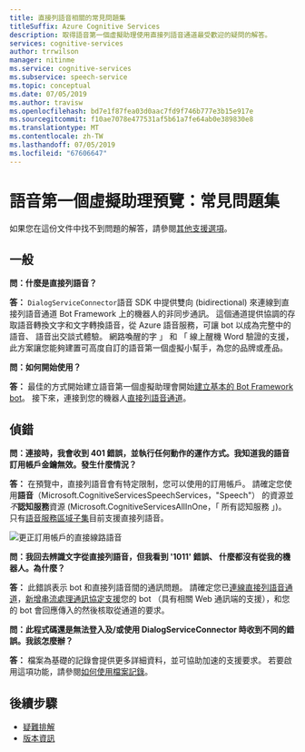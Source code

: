 ```yaml
---
title: 直接列語音相關的常見問題集
titleSuffix: Azure Cognitive Services
description: 取得語音第一個虛擬助理使用直接列語音通道最受歡迎的疑問的解答。
services: cognitive-services
author: trrwilson
manager: nitinme
ms.service: cognitive-services
ms.subservice: speech-service
ms.topic: conceptual
ms.date: 07/05/2019
ms.author: travisw
ms.openlocfilehash: bd7e1f87fea03d0aac7fd9f746b777e3b15e917e
ms.sourcegitcommit: f10ae7078e477531af5b61a7fe64ab0e389830e8
ms.translationtype: MT
ms.contentlocale: zh-TW
ms.lasthandoff: 07/05/2019
ms.locfileid: "67606647"
---
```

# <a name="voice-first-virtual-assistants-preview-frequently-asked-questions"></a>語音第一個虛擬助理預覽：常見問題集

如果您在這份文件中找不到問題的解答，請參閱[其他支援選項](support.md)。

## <a name="general"></a>一般

**問：什麼是直接列語音？**

**答：** `DialogServiceConnector`語音 SDK 中提供雙向 (bidirectional) 來連線到直接列語音通道 Bot Framework 上的機器人的非同步通訊。 這個通道提供協調的存取語音轉換文字和文字轉換語音，從 Azure 語音服務，可讓 bot 以成為完整中的語音、 語音出交談式體驗。 網路喚醒的字 」 和 「 線上醒機 Word 驗證的支援，此方案讓您能夠建置可高度自訂的語音第一個虛擬小幫手，為您的品牌或產品。

**問：如何開始使用？**

**答：** 最佳的方式開始建立語音第一個虛擬助理會開始[建立基本的 Bot Framework bot](https://docs.microsoft.com/azure/bot-service/bot-builder-tutorial-basic-deploy?view=azure-bot-service-4.0)。 接下來，連接到您的機器人[直接列語音通道](https://docs.microsoft.com/azure/bot-service/bot-service-channel-connect-directlinespeech)。

## <a name="debugging"></a>偵錯

**問：連接時，我會收到 401 錯誤，並執行任何動作的運作方式。我知道我的語音訂用帳戶金鑰無效。發生什麼情況？**

**答：** 在預覽中，直接列語音會有特定限制，您可以使用的訂用帳戶。 請確定您使用**語音**（Microsoft.CognitiveServicesSpeechServices，"Speech"） 的資源並*不***認知服務**資源 (Microsoft.CognitiveServicesAllInOne，「 所有認知服務 」)。 只有[語音服務區域子集](regions.md#voice-first-virtual-assistants)目前支援直接列語音。

![更正訂用帳戶的直接線路語音](media/voice-first-virtual-assistants/faq-supported-subscription.png "相容的語音訂用帳戶的範例")

**問：我回去辨識文字從直接列語音，但我看到 '1011' 錯誤、 什麼都沒有從我的機器人。為什麼？**

**答：** 此錯誤表示 bot 和直接列語音間的通訊問題。 請確定您已[連線直接列語音通道](https://docs.microsoft.com/azure/bot-service/bot-service-channel-connect-directlinespeech)，[新增串流處理通訊協定支援](https://aka.ms/botframework/addstreamingprotocolsupport)您的 bot （具有相關 Web 通訊端的支援），和您的 bot 會回應傳入的然後核取從通道的要求。

**問：此程式碼還是無法登入及/或使用 DialogServiceConnector 時收到不同的錯誤。我該怎麼辦？**

**答：** 檔案為基礎的記錄會提供更多詳細資料，並可協助加速的支援要求。 若要啟用這項功能，請參閱[如何使用檔案記錄](how-to-use-logging.md)。

## <a name="next-steps"></a>後續步驟

* [疑難排解](troubleshooting.md)
* [版本資訊](releasenotes.md)
